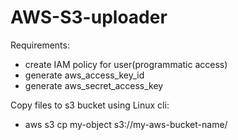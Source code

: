 # AWS-S3-uploader

Requirements:
- create IAM policy for user(programmatic access)
- generate aws_access_key_id
- generate aws_secret_access_key


Copy files to s3 bucket using Linux cli:
- aws s3 cp my-object s3://my-aws-bucket-name/
